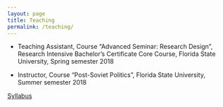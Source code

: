 ```yaml
---
layout: page
title: Teaching
permalink: /teaching/
---
```


- Teaching Assistant, Course “Advanced Seminar: Research Design”, Research Intensive
Bachelor’s Certificate Core Course, Florida State University, Spring semester 2018

- Instructor, Course “Post-Soviet Politics”, Florida State University, Summer semester 2018

[Syllabus](https://www.dropbox.com/s/sncb36dinafsmmi/Syllabus.pdf?dl=0)

